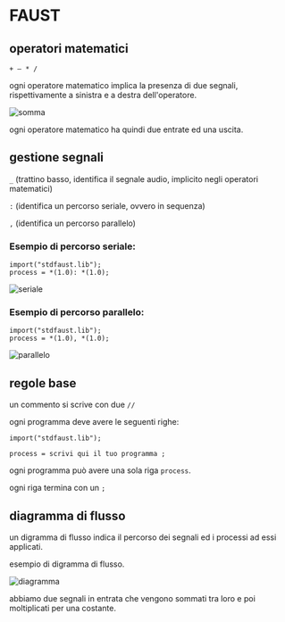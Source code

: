 # FAUST

## operatori matematici

`+ – * /`

ogni operatore matematico implica la presenza di due segnali, rispettivamente a sinistra e a destra dell'operatore.

![somma](https://raw.githubusercontent.com/LSSN/appunti/master/code/somma-svg/process.png)

ogni operatore matematico ha quindi due entrate ed una uscita.

## gestione segnali

`_` (trattino basso, identifica il segnale audio, implicito negli operatori matematici)

`:` (identifica un percorso seriale, ovvero in sequenza)

`,` (identifica un percorso parallelo)

### Esempio di percorso seriale:

```
import("stdfaust.lib");
process = *(1.0): *(1.0);
```

![seriale](https://raw.githubusercontent.com/LSSN/appunti/master/code/seriale-svg/process.png)

### Esempio di percorso parallelo:

```
import("stdfaust.lib");
process = *(1.0), *(1.0);
```

![parallelo](https://raw.githubusercontent.com/LSSN/appunti/master/code/parallelo-svg/process.png)

## regole base

un commento si scrive con due `//`

ogni programma deve avere le seguenti righe:

```
import("stdfaust.lib");

process = scrivi qui il tuo programma ;
```
ogni programma può avere una sola riga `process`.

ogni riga termina con un `;`

## diagramma di flusso

un digramma di flusso indica il percorso dei segnali ed i processi ad essi applicati.

esempio di digramma di flusso.

![diagramma](https://raw.githubusercontent.com/LSSN/appunti/master/code/diagramma-svg/process.png)

abbiamo due segnali in entrata che vengono sommati tra loro e poi moltiplicati per una costante.

